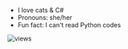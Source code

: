 - I love cats & C#
- Pronouns: she/her
- Fun fact: I can't read Python codes

![views](https://komarev.com/ghpvc/?username=Advello&style=flat-square)

